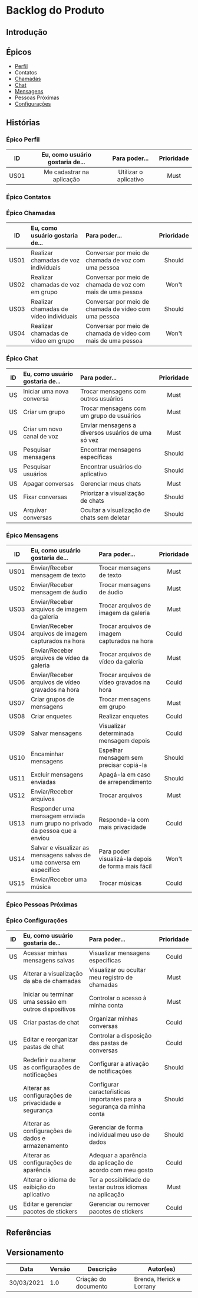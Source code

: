 # Backlog do Produto

## Introdução

## Épicos
- [Perfil](../docs/modelagem/backlog/epico_perfil.md) 
- Contatos
- [Chamadas](../docs/modelagem/backlog/epico_chamada.md)
- [Chat](../docs/modelagem/backlog/epico_chat.md)
- [Mensagens](../docs/modelagem/backlog/epico_mensagens.md)
- Pessoas Próximas
- [Configurações](../docs/modelagem/backlog/epico_configuracoes.md)
    
## Histórias

### Épico Perfil

|  ID | Eu, como usuário gostaria de...|    Para poder...      | Prioridade |
| :-: | :----------------------------: | :-------------------: | :--------: |
| US01| Me cadastrar na aplicação      | Utilizar o aplicativo |    Must    |

### Épico Contatos


### Épico Chamadas

|  ID | Eu, como usuário gostaria de...|    Para poder...      | Prioridade |
| :-: | :---------------------------- | :------------------- | :--------: |
| US01| Realizar chamadas de voz individuais   | Conversar por meio de chamada de voz com uma pessoa           |    Should   |
| US02| Realizar chamadas de voz em grupo      | Conversar por meio de chamada de voz com mais de uma pessoa   |    Won't    |
| US03| Realizar chamadas de vídeo individuais | Conversar por meio de chamada de vídeo com uma pessoa         |    Should   |
| US04| Realizar chamadas de vídeo em grupo    | Conversar por meio de chamada de vídeo com mais de uma pessoa |    Won't    |

### Épico Chat
|  ID | Eu, como usuário gostaria de...|              Para poder...                  | Prioridade |
| :-: | :----------------------------- | :------------------------------------------ | :--------: |
| US  |   Iniciar uma nova conversa    |    Trocar mensagens com outros usuários     |    Must    |
| US  |        Criar um grupo          |  Trocar mensagens com um grupo de usuários  |    Must    |
| US  |   Criar um novo canal de voz   | Enviar mensagens a diversos usuários de uma só vez |    Must    |
| US  |     Pesquisar mensagens        |       Encontrar mensagens específicas       |  Should    |
| US  |      Pesquisar usuários        |       Encontrar usuários do aplicativo      |  Should    |
| US  |       Apagar conversas         |             Gerenciar meus chats            |    Must    |
| US  |       Fixar conversas          |       Priorizar a visualização de chats     |  Should    |
| US  |      Arquivar conversas        | Ocultar a visualização de chats sem deletar |  Should    |

### Épico Mensagens
|  ID | Eu, como usuário gostaria de...|    Para poder...      | Prioridade |
| :-: | :---------------------------- | :------------------- | :--------: |
| US01| Enviar/Receber mensagem de texto  | Trocar mensagens de texto          |    Must   |
| US02| Enviar/Receber mensagem de áudio  | Trocar mensagens de áudio          |    Must   |
| US03| Enviar/Receber arquivos de imagem da galeria | Trocar arquivos de imagem da galeria|    Must    |
| US04| Enviar/Receber arquivos de imagem capturados na hora | Trocar arquivos de imagem capturados na hora |  Could   |
| US05| Enviar/Receber arquivos de vídeo da galeria | Trocar arquivos de vídeo da galeria |    Must    |
| US06| Enviar/Receber arquivos de vídeo gravados na hora | Trocar arquivos de vídeo gravados na hora|    Could    |
| US07| Criar grupos de mensagens | Trocar mensagens em grupo |    Must    |
| US08| Criar enquetes | Realizar enquetes|    Could    |
| US09| Salvar mensagens | Visualizar determinada mensagem depois |    Could   |
| US10| Encaminhar mensagens | Espelhar mensagem sem precisar copiá-la |    Should    |
| US11| Excluir mensagens enviadas | Apagá-la em caso de arrependimento |    Should    |
| US12| Enviar/Receber arquivos | Trocar arquivos |    Must   |
| US13| Responder uma mensagem enviada num grupo no privado da pessoa que a enviou| Responde-la com mais privacidade | Could|
| US14| Salvar e visualizar as mensagens salvas de uma conversa em específico | Para poder visualizá-la depois de forma mais fácil |    Won't    |
| US15| Enviar/Receber uma música | Trocar músicas |    Could    |


### Épico Pessoas Próximas


### Épico Configurações
|  ID |           Eu, como usuário gostaria de...             |    Para poder...      | Prioridade |
| :-: | :---------------------------------------------------  | :-------------------  | :--------: |
| US  |          Acessar minhas mensagens salvas              | Visualizar mensagens específicas |    Could    |
| US  |       Alterar a visualização da aba de chamadas       | Visualizar ou ocultar meu registro de chamadas |    Must    |
| US  | Iniciar ou terminar uma sessão em outros dispositivos | Controlar o acesso à minha conta |    Must    |
| US  |                  Criar pastas de chat                 | Organizar minhas conversas |    Could    |
| US  |          Editar e reorganizar pastas de chat          | Controlar a disposição das pastas de conversas |    Could    |
| US  | Redefinir ou alterar as configurações de notificações | Configurar a ativação de notificações |   Should    |
| US  |  Alterar as configurações de privacidade e segurança  | Configurar caracteŕisticas importantes para a segurança da minha conta |    Should    |
| US  |   Alterar as configurações de dados e armazenamento   | Gerenciar de forma individual meu uso de dados |    Should    |
| US  |         Alterar as configurações de aparência         | Adequar a aparência da aplicação de acordo com meu gosto |    Could    |
| US  |      Alterar o idioma de exibição do aplicativo       | Ter a possibilidade de testar outros idiomas na aplicação |    Must    |
| US  |         Editar e gerenciar pacotes de stickers        | Gerenciar ou remover pacotes de stickers |    Could    |

## Referências

## Versionamento

| Data       | Versão | Descrição                  | Autor(es)              |
| ---------- | ------ | -------------------------- | ---------------------- |
| 30/03/2021 | 1.0    | Criação do documento       |Brenda, Herick e Lorrany|
